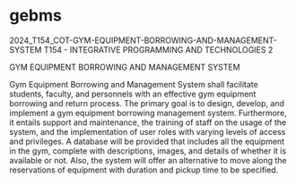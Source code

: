 # gebms
2024_T154_COT-GYM-EQUIPMENT-BORROWING-AND-MANAGEMENT-SYSTEM
T154 - INTEGRATIVE PROGRAMMING AND TECHNOLOGIES 2

GYM EQUIPMENT BORROWING AND MANAGEMENT SYSTEM

Gym Equipment Borrowing and Management System shall facilitate students, faculty, and personnels with an effective gym equipment borrowing and return process. The primary goal is to design, develop, and implement a gym equipment borrowing management system. Furthermore, it entails support and maintenance, the training of staff on the usage of the system, and the implementation of user roles with varying levels of access and privileges. A database will be provided that includes all the equipment in the gym, complete with descriptions, images, and details of whether it is available or not. Also, the system will offer an alternative to move along the reservations of equipment with duration and pickup time to be specified.
